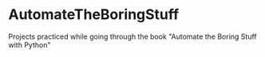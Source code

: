 # AutomateTheBoringStuff
Projects practiced while going through the book "Automate the Boring Stuff with Python"
